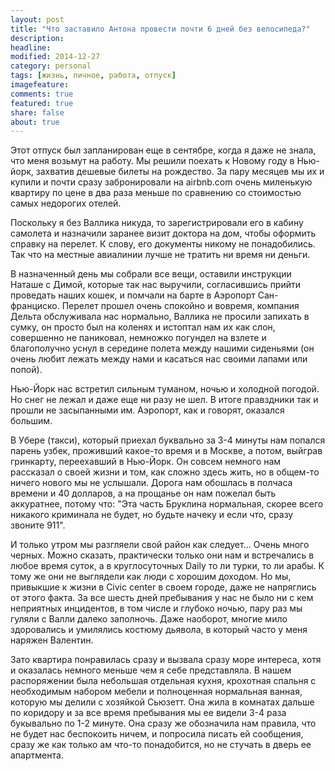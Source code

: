 ```yaml
---
layout: post
title: "Что заставило Антона провести почти 6 дней без велосипеда?"
description: 
headline: 
modified: 2014-12-27
category: personal
tags: [жизнь, личное, работа, отпуск]
imagefeature:
comments: true
featured: true
share: false
about: true
---
```


Этот отпуск был запланирован еще в сентябре, когда я даже не знала, что меня возьмут на работу. Мы решили поехать к Новому году в Нью-йорк, захватив дешевые билеты на рождество. За пару месяцев мы их и купили и почти сразу забронировали на airbnb.com очень миленькую квартиру по цене в два раза меньше по сравнению со стоимостью самых недорогих отелей.

Поскольку я без Валлика никуда, то зарегистрировали его в кабину самолета и назначили заранее визит доктора на дом, чтобы оформить справку на перелет. К слову, его документы никому не понадобились. Так что на местные авиалинии лучше не тратить ни время ни деньги.

В назначенный день мы собрали все вещи, оставили инструкции Наташе с Димой, которые так нас выручили, согласившись прийти проведать наших кошек, и помчали на барте в Аэропорт Сан-франциско. Перелет прошел очень спокойно и вовремя, компания Дельта обслуживала нас нормально, Валлика не просили запихать в сумку, он просто был на коленях и истоптал нам их как слон, совершенно не паниковал, немножко погундел на взлете и благополучно уснул в середине полета между нашими сиденьями (он очень любит лежать между нами и касаться нас своими лапами или попой).

Нью-Йорк нас встретил сильным туманом, ночью и холодной погодой. Но снег не лежал и даже еще ни разу не шел. В итоге правздники так и прошли не засыпанными им. Аэропорт, как и говорят, оказался большим. 

В Убере (такси), который приехал буквально за 3-4 минуты нам попался парень узбек, проживший какое-то время и в Москве, а потом, выйграв гринкарту, переехавший в Нью-Йорк. Он совсем немного нам рассказал о своей жизни и том, как сложно здесь жить, но в общем-то ничего нового мы не услышали. Дорога нам обошлась в полчаса времени и 40 долларов, а на прощанье он нам пожелал быть аккуратнее, потому что: "Эта часть Бруклина нормальная, скорее всего никакого криминала не будет, но будьте начеку и если что, сразу звоните 911".

И только утром мы разгляели свой район как следует... Очень много черных. Можно сказать, практически только они нам и встречались в любое время суток, а в круглосуточных Daily то ли турки, то ли арабы. К тому же они не выглядели как люди с хорошим доходом. Но мы, привыкшие к жизни в Civic center в своем городе, даже не напряглись от этого факта. За все шесть дней пребывания у нас не было ни с кем неприятных инцидентов, в том числе и глубоко ночью, пару раз мы гуляли с Валли далеко заполночь. Даже наоборот, многие мило здоровались и умилялись костюму дьявола, в который часто у меня наряжен Валентин.

Зато квартира понравилась сразу и вызвала сразу море интереса, хотя и оказалась немного меньше чем я себе представляла. В нашем распоряжении была небольшая отдельная кухня, крохотная спальня с необходимым набором мебели и полноценная нормальная ванная, которую мы делили с хозяйкой Сьюзетт. Она жила в комнатах дальше по коридору и за все время пребывания мы ее видели 3-4 раза букывально по 1-2 минуте. Она сразу же обозначила нам правила, что не будет нас беспокоить ничем, и попросила писать ей сообщения, сразу же как только ам что-то понадобится, но не стучать в дверь ее апартмента. 




